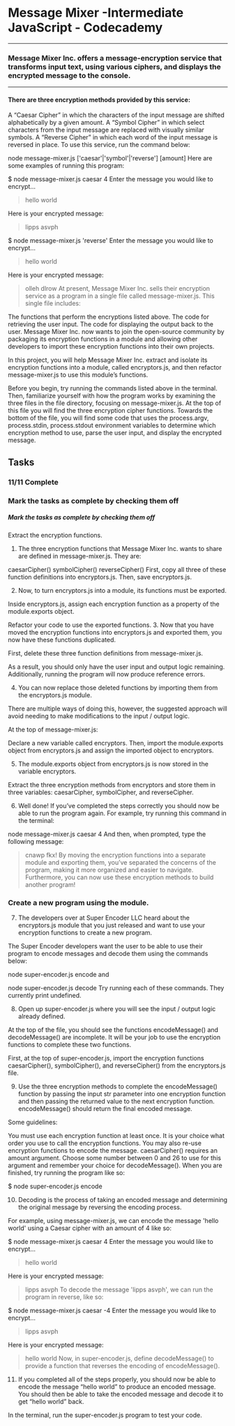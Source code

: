 # Message Mixer -Intermediate JavaScript - Codecademy

---

### Message Mixer Inc. offers a message-encryption service that transforms input text, using various ciphers, and displays the encrypted message to the console.

---

#### There are three encryption methods provided by this service:

A “Caesar Cipher” in which the characters of the input message are shifted alphabetically by a given amount.
A “Symbol Cipher” in which select characters from the input message are replaced with visually similar symbols.
A “Reverse Cipher” in which each word of the input message is reversed in place.
To use this service, run the command below:

node message-mixer.js ['caesar'|'symbol'|'reverse'] [amount]
Here are some examples of running this program:

$ node message-mixer.js caesar 4
Enter the message you would like to encrypt...

> hello world

Here is your encrypted message:

> lipps asvph

$ node message-mixer.js 'reverse'
Enter the message you would like to encrypt...

> hello world

Here is your encrypted message:

> olleh dlrow
> At present, Message Mixer Inc. sells their encryption service as a program in a single file called message-mixer.js. This single file includes:

The functions that perform the encryptions listed above.
The code for retrieving the user input.
The code for displaying the output back to the user.
Message Mixer Inc. now wants to join the open-source community by packaging its encryption functions in a module and allowing other developers to import these encryption functions into their own projects.

In this project, you will help Message Mixer Inc. extract and isolate its encryption functions into a module, called encryptors.js, and then refactor message-mixer.js to use this module’s functions.

Before you begin, try running the commands listed above in the terminal. Then, familiarize yourself with how the program works by examining the three files in the file directory, focusing on message-mixer.js. At the top of this file you will find the three encryption cipher functions. Towards the bottom of the file, you will find some code that uses the process.argv, process.stdin, process.stdout environment variables to determine which encryption method to use, parse the user input, and display the encrypted message.

## Tasks

### 11/11 Complete

### Mark the tasks as complete by checking them off

##### Mark the tasks as complete by checking them off

Extract the encryption functions.

1.  The three encryption functions that Message Mixer Inc. wants to share are defined in message-mixer.js. They are:

caesarCipher()
symbolCipher()
reverseCipher()
First, copy all three of these function definitions into encryptors.js. Then, save encryptors.js.

2.  Now, to turn encryptors.js into a module, its functions must be exported.

Inside encryptors.js, assign each encryption function as a property of the module.exports object.

Refactor your code to use the exported functions. 3.
Now that you have moved the encryption functions into encryptors.js and exported them, you now have these functions duplicated.

First, delete these three function definitions from message-mixer.js.

As a result, you should only have the user input and output logic remaining. Additionally, running the program will now produce reference errors.

4.  You can now replace those deleted functions by importing them from the encryptors.js module.

There are multiple ways of doing this, however, the suggested approach will avoid needing to make modifications to the input / output logic.

At the top of message-mixer.js:

Declare a new variable called encryptors.
Then, import the module.exports object from encryptors.js and assign the imported object to encryptors.

5.  The module.exports object from encryptors.js is now stored in the variable encryptors.

Extract the three encryption methods from encryptors and store them in three variables: caesarCipher, symbolCipher, and reverseCipher.

6.  Well done! If you’ve completed the steps correctly you should now be able to run the program again. For example, try running this command in the terminal:

node message-mixer.js caesar 4
And then, when prompted, type the following message:

> cnawp fkx!
> By moving the encryption functions into a separate module and exporting them, you’ve separated the concerns of the program, making it more organized and easier to navigate. Furthermore, you can now use these encryption methods to build another program!

### Create a new program using the module.

7.  The developers over at Super Encoder LLC heard about the encryptors.js module that you just released and want to use your encryption functions to create a new program.

The Super Encoder developers want the user to be able to use their program to encode messages and decode them using the commands below:

node super-encoder.js encode
and

node super-encoder.js decode
Try running each of these commands. They currently print undefined.

8.  Open up super-encoder.js where you will see the input / output logic already defined.

At the top of the file, you should see the functions encodeMessage() and decodeMessage() are incomplete. It will be your job to use the encryption functions to complete these two functions.

First, at the top of super-encoder.js, import the encryption functions caesarCipher(), symbolCipher(), and reverseCipher() from the encryptors.js file.

9.  Use the three encryption methods to complete the encodeMessage() function by passing the input str parameter into one encryption function and then passing the returned value to the next encryption function. encodeMessage() should return the final encoded message.

Some guidelines:

You must use each encryption function at least once.
It is your choice what order you use to call the encryption functions.
You may also re-use encryption functions to encode the message.
caesarCipher() requires an amount argument. Choose some number between 0 and 26 to use for this argument and remember your choice for decodeMessage().
When you are finished, try running the program like so:

$ node super-encoder.js encode

10. Decoding is the process of taking an encoded message and determining the original message by reversing the encoding process.

For example, using message-mixer.js, we can encode the message 'hello world' using a Caesar cipher with an amount of 4 like so:

$ node message-mixer.js caesar 4
Enter the message you would like to encrypt...

> hello world

Here is your encrypted message:

> lipps asvph
> To decode the message 'lipps asvph', we can run the program in reverse, like so:

$ node message-mixer.js caesar -4
Enter the message you would like to encrypt...

> lipps asvph

Here is your encrypted message:

> hello world
> Now, in super-encoder.js, define decodeMessage() to provide a function that reverses the encoding of encodeMessage().

11. If you completed all of the steps properly, you should now be able to encode the message “hello world” to produce an encoded message. You should then be able to take the encoded message and decode it to get “hello world” back.

In the terminal, run the super-encoder.js program to test your code.
